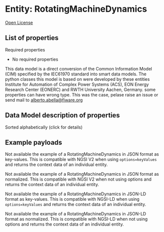 Entity: RotatingMachineDynamics  
===============================  
[Open License](https://github.com/smart-data-models//dataModel.EnergyCIM/blob/master/RotatingMachineDynamics/LICENSE.md)  

## List of properties  

Required properties  
- No required properties    
This data model is a direct conversion of the Common Information Model (CIM) specified by the IEC61970 standard into smart data models. The python classes this model is based on were developed by these entities Institute for Automation of Complex Power Systems (ACS), EON Energy Research Center (EONERC) and RWTH University Aachen, Germany. some properties can have wrong type. This was the case, pelase raise an issue or send mail to alberto.abella@fiware.org  
## Data Model description of properties  
Sorted alphabetically (click for details)  
## Example payloads    
Not available the example of a RotatingMachineDynamics in JSON format as key-values. This is compatible with NGSI V2 when  using `options=keyValues` and returns the context data of an individual entity.  
Not available the example of a RotatingMachineDynamics in JSON format as normalized. This is compatible with NGSI V2 when not using options and returns the context data of an individual entity.  
Not available the example of a RotatingMachineDynamics in JSON-LD format as key-values. This is compatible with NGSI-LD when  using `options=keyValues` and returns the context data of an individual entity.  
Not available the example of a RotatingMachineDynamics in JSON-LD format as normalized. This is compatible with NGSI-LD when not using options and returns the context data of an individual entity.  
